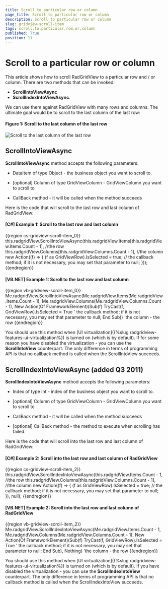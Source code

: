 ```yaml
---
title: Scroll to particular row or column
page_title: Scroll to particular row or column
description: Scroll to particular row or column
slug: gridview-scroll-item
tags: scroll,to,particular,row,or,column
published: True
position: 11
---
```


# Scroll to a particular row or column

This article shows how to scroll RadGridView to a particular row and / or column. There are two methods that can be invoked:

* __ScrollIntoViewAsync__ 
* __ScrollIndexIntoViewAsync__. 

We can use them against RadGridView with many rows and columns. The ultimate goal would be to scroll to the last column of the last row:
#### __Figure 1: Scroll to the last column of the last row__                     
![Scroll to the last column of the last row](images/how_to_scroll_gridview.png)

## ScrollIntoViewAsync

__ScrollIntoViewAsync__ method accepts the following parameters:
            

* DataItem of type Object - the business object you want to scroll to.

* [optional] Column of type GridViewColumn - GridViewColumn you want to scroll to

* CallBack method - it will be called when the method succeeds

Here is the code that will scroll to the last row and last column of RadGridView:

#### __[C#] Example 1: Scroll to the last row and last column__

{{region cs-gridview-scroll-item_0}}
	this.radgridView.ScrollIntoViewAsync(this.radgridView.Items[this.radgridView.Items.Count - 1], //the row
	                                  this.radgridView.Columns[this.radgridView.Columns.Count - 1], //the column
	                                  new Action<FrameworkElement>((f) =>
	                                  {
	                                      (f as GridViewRow).IsSelected = true; // the callback method; if it is not necessary, you may set that parameter to null;
	                                  }));
{{endregion}}


#### __[VB.NET] Example 1: Scroll to the last row and last column__

{{region vb-gridview-scroll-item_0}}
	Me.radgridView.ScrollIntoViewAsync(Me.radgridView.Items(Me.radgridView.Items.Count - 1), Me.radgridView.Columns(Me.radgridView.Columns.Count - 1),
	                                   New Action(Of FrameworkElement)(Sub(f)
	                                                                       TryCast(f, GridViewRow).IsSelected = True ' the callback method; if it is not necessary, you may set that parameter to null;
	                                                                   End Sub)) 'the column - the row
{{endregion}}

You should use this method when [UI virtualization]({%slug radgridview-features-ui-virtualization%}) is turned on (which is by default). If for some reason you have disabled the virtualization - you can use the __ScrollIntoView__ counterpart. The only difference in terms of programming API is that no callback method is called when the ScrollIntoView succeeds.
 
## ScrollIndexIntoViewAsync (added Q3 2011)

__ScrollIndexIntoViewAsync__ method accepts the following parameters:
            

* Index of type int - index of the business object you want to scroll to.

* [optional] Column of type GridViewColumn - GridViewColumn you want to scroll to

* CallBack method - it will be called when the method succeeds

* [optional] CallBack method - the method to execute when scrolling has failed.

Here is the code that will scroll into the last row and last column of RadGridView:

#### __[C#] Example 2: Scroll into the last row and last column of RadGridView__

{{region cs-gridview-scroll-item_2}}
	this.radgridView.ScrollIndexIntoViewAsync(this.radgridView.Items.Count - 1, //the row
	                                  this.radgridView.Columns[this.radgridView.Columns.Count - 1], //the column
	                                  new Action<FrameworkElement>((f) =>
	                                  {
	                                      (f as GridViewRow).IsSelected = true; // the callback method; if it is not necessary, you may set that parameter to null;
	                                  }), null);
{{endregion}}



#### __[VB.NET] Example 2: Scroll into the last row and last column of RadGridView__

{{region vb-gridview-scroll-item_2}}
	Me.radgridView.ScrollIndexIntoViewAsync(Me.radgridView.Items.Count - 1, Me.radgridView.Columns(Me.radgridView.Columns.Count - 1),
	                                        New Action(Of FrameworkElement)(Sub(f)
	                                                                            TryCast(f, GridViewRow).IsSelected = True ' the callback method; if it is not necessary, you may set that parameter to null;
	                                                                        End Sub),
	                                        Nothing) 'the column - the row
{{endregion}}

You should use this method when [UI virtualization]({%slug radgridview-features-ui-virtualization%}) is turned on (which is by default). If you have disabled the virtualization - you can use the __ScrollIndexIntoView__ counterpart. The only difference in terms of programming API is that no callback method is called when the ScrollIndexIntoView succeeds.
            


